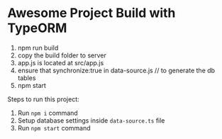 # Awesome Project Build with TypeORM


1. npm run build
2. copy the build folder to server 
3. app.js is located at src/app.js
4. ensure that synchronize:true in data-source.js // to generate the db tables
5. npm start

Steps to run this project:

1. Run `npm i` command
2. Setup database settings inside `data-source.ts` file
3. Run `npm start` command
